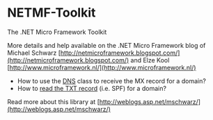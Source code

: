 # NETMF-Toolkit

The .NET Micro Framework Toolkit

More details and help available on the .NET Micro Framework blog of Michael Schwarz [http://netmicroframework.blogspot.com/](http://netmicroframework.blogspot.com/) and Elze Kool [http://www.microframework.nl/](http://www.microframework.nl/)

* How to use the [DNS](DNS) class to receive the MX record for a domain?
* How to [read the TXT record](read-the-TXT-record) (i.e. SPF) for a domain?

Read more about this library at [http://weblogs.asp.net/mschwarz/](http://weblogs.asp.net/mschwarz/)
